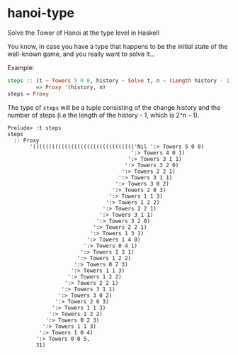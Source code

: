 # hanoi-type
Solve the Tower of Hanoi at the type level in Haskell

You know, in case you have a type that happens to be the initial state of the well-known game, and you really want to solve it...

Example:

```haskell
steps :: (t ~ Towers 5 0 0, history ~ Solve t, n ~ (Length history - 1))
         => Proxy '(history, n)
steps = Proxy
```
The type of `steps` will be a tuple consisting of the change history and the number of steps (i.e the length of the history - 1, which is 2^n - 1).

```
Prelude> :t steps
steps
  :: Proxy
       '(((((((((((((((((((((((((((((((('Nil ':> Towers 5 0 0)
                                       ':> Towers 4 0 1)
                                      ':> Towers 3 1 1)
                                     ':> Towers 3 2 0)
                                    ':> Towers 2 2 1)
                                   ':> Towers 3 1 1)
                                  ':> Towers 3 0 2)
                                 ':> Towers 2 0 3)
                                ':> Towers 1 1 3)
                               ':> Towers 1 2 2)
                              ':> Towers 2 2 1)
                             ':> Towers 3 1 1)
                            ':> Towers 3 2 0)
                           ':> Towers 2 2 1)
                          ':> Towers 1 3 1)
                         ':> Towers 1 4 0)
                        ':> Towers 0 4 1)
                       ':> Towers 1 3 1)
                      ':> Towers 1 2 2)
                     ':> Towers 0 2 3)
                    ':> Towers 1 1 3)
                   ':> Towers 1 2 2)
                  ':> Towers 2 2 1)
                 ':> Towers 3 1 1)
                ':> Towers 3 0 2)
               ':> Towers 2 0 3)
              ':> Towers 1 1 3)
             ':> Towers 1 2 2)
            ':> Towers 0 2 3)
           ':> Towers 1 1 3)
          ':> Towers 1 0 4)
         ':> Towers 0 0 5,
         31)
```

